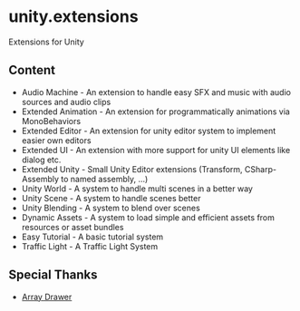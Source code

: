 # unity.extensions
Extensions for Unity

## Content
* Audio Machine - An extension to handle easy SFX and music with audio sources and audio clips
* Extended Animation - An extension for programmatically animations via MonoBehaviors
* Extended Editor - An extension for unity editor system to implement easier own editors
* Extended UI - An extension with more support for unity UI elements like dialog etc.
* Extended Unity - Small Unity Editor extensions (Transform, CSharp-Assembly to named assembly, ...)
* Unity World - A system to handle multi scenes in a better way
* Unity Scene - A system to handle scenes better
* Unity Blending - A system to blend over scenes
* Dynamic Assets - A system to load simple and efficient assets from resources or asset bundles
* Easy Tutorial - A basic tutorial system
* Traffic Light - A Traffic Light System

## Special Thanks
* [Array Drawer](https://github.com/garettbass/UnityExtensions.ArrayDrawer)
